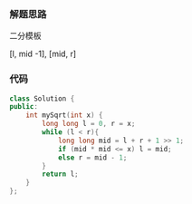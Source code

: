 

### 解题思路

二分模板

[l, mid -1], [mid, r]


### 代码

```cpp
class Solution {
public:
    int mySqrt(int x) {
        long long l = 0, r = x;
        while (l < r){
            long long mid = l + r + 1 >> 1;
            if (mid * mid <= x) l = mid;
            else r = mid - 1;
        }
        return l;
    }
};
```
